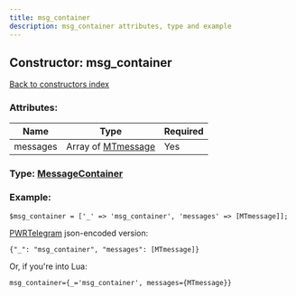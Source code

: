 ```yaml
---
title: msg_container
description: msg_container attributes, type and example
---
```

## Constructor: msg\_container  
[Back to constructors index](index.md)



### Attributes:

| Name     |    Type       | Required |
|----------|---------------|----------|
|messages|Array of [MTmessage](../types/MTmessage.md) | Yes|



### Type: [MessageContainer](../types/MessageContainer.md)


### Example:

```
$msg_container = ['_' => 'msg_container', 'messages' => [MTmessage]];
```  

[PWRTelegram](https://pwrtelegram.xyz) json-encoded version:

```
{"_": "msg_container", "messages": [MTmessage]}
```


Or, if you're into Lua:  


```
msg_container={_='msg_container', messages={MTmessage}}

```


